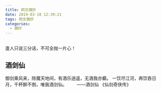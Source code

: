 ```yaml
---
title: 网文摘抄
date: 2019-03-10 12:39:21
tags: 网文摘抄
categories:
  - 摘抄
---
```

##
逢人只说三分话，不可全抛一片心！
## 酒剑仙
御剑乘风来，除魔天地间，有酒乐逍遥，无酒我亦癫。 
一饮尽江河，再饮吞日月，千杯醉不倒，唯我酒剑仙。
&nbsp;&nbsp;&nbsp;&nbsp;&nbsp;&nbsp;&nbsp;——酒剑仙 《仙剑奇侠传》